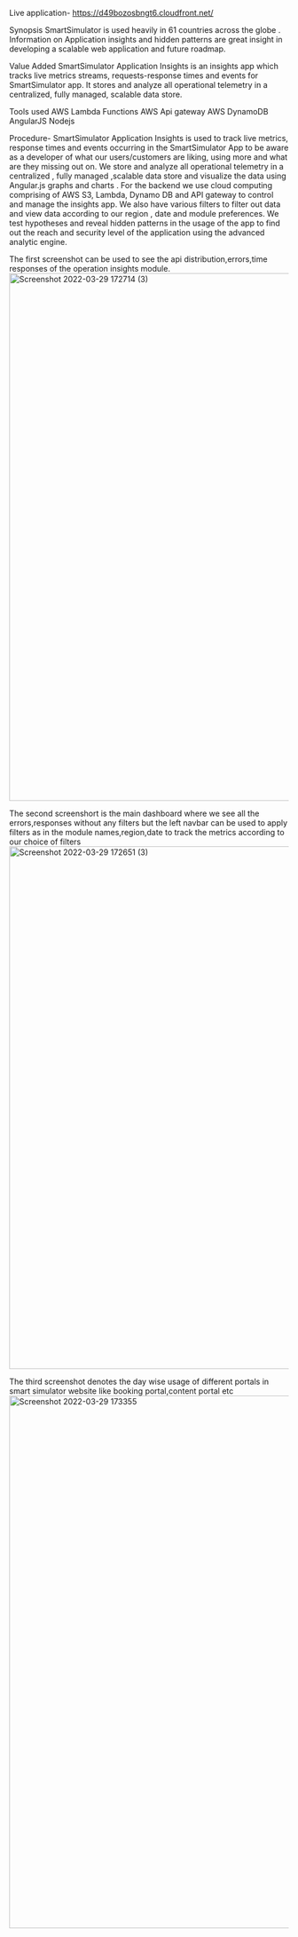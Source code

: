 Live application-
https://d49bozosbngt6.cloudfront.net/

Synopsis
SmartSimulator is used heavily in 61 countries across the globe . Information on  Application insights and hidden patterns are great insight in developing a scalable web application and future roadmap.

Value Added
SmartSimulator Application Insights is an insights app which tracks live metrics streams, requests-response times and events for SmartSimulator app. It stores and analyze all operational telemetry in a centralized, fully managed, scalable data store.

Tools used
AWS Lambda Functions
AWS Api gateway
AWS DynamoDB
AngularJS
Nodejs


Procedure-
SmartSimulator Application Insights is used to track live metrics, response times and events occurring in the SmartSimulator App to be aware as a developer of what our users/customers are liking, using more and what are they missing out on.
We store and analyze all operational telemetry in a centralized , fully managed ,scalable data store and visualize the data using Angular.js graphs and charts .
For the backend we use cloud computing comprising of AWS S3, Lambda, Dynamo DB and API gateway to control and manage the insights app. 
We also have various filters to filter out data and view data according to our region , date and module preferences.
We test hypotheses and reveal hidden patterns in the usage of the app to find out the reach and security level of the application using the advanced analytic engine.


The first screenshot can be used to see the api distribution,errors,time responses of the operation insights module.
<img width="951" alt="Screenshot 2022-03-29 172714 (3)" src="https://user-images.githubusercontent.com/104201866/165235955-3984bc91-e5bc-4cae-8654-e1ef3d95d8da.png">



The second screenshort is the main dashboard where we see all the errors,responses without any filters but the left navbar can be used to apply filters as in the module names,region,date to track the metrics according to our choice of filters
<img width="942" alt="Screenshot 2022-03-29 172651 (3)" src="https://user-images.githubusercontent.com/104201866/165235996-48aadb21-0c43-40c4-85ab-7d599d7c292e.png">



The third screenshot denotes the day wise usage of different portals in smart simulator website like booking portal,content portal etc
<img width="960" alt="Screenshot 2022-03-29 173355" src="https://user-images.githubusercontent.com/104201866/165251998-9615693c-686b-40de-b625-c71d56dfabaa.png">

